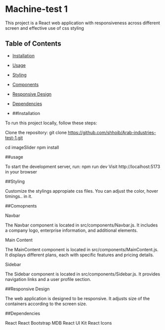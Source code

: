 # Machine-test 1

 This project is a React web application with responsiveness across different screen and effective use of css styling

## Table of Contents

- [Installation](#installation)
- [Usage](#usage)
- [Styling](#styling)
- [Components](#components)
- [Responsive Design](#responsive-design)
- [Dependencies](#dependencies)

-  ##Installation

To run this project locally, follow these steps:

 Clone the repository: git clone https://github.com/shhoib/Arab-industries-test-1.git
 
   cd imageSlider
   npm install

##usage

To start the development server, run:
npm run dev
Visit http://localhost:5173 in your browser


##Styling

Customize the stylings appropiate css files. You can adjust the color, hover timings.. in it.



##Comopnents

Navbar

The Navbar component is located in src/components/Navbar.js. It includes a company logo, enterprise information, and additional elements.

Main Content

The MainContent component is located in src/components/MainContent.js. It displays different plans, each with specific features and pricing details.

Sidebar

The Sidebar component is located in src/components/Sidebar.js. It provides navigation links and a user profile section.


##Responsive Design

The web application is designed to be responsive. It adjusts size of the containers according to the screen size.



##Dependencies

React
React Bootstrap
MDB React UI Kit
React Icons
